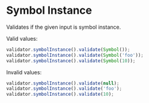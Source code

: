 # Symbol Instance

Validates if the given input is symbol instance.

Valid values:

```js
validator.symbolInstance().validate(Symbol());
validator.symbolInstance().validate(Symbol('foo'));
validator.symbolInstance().validate(Symbol(10));
```

Invalid values:

```js
validator.symbolInstance().validate(null);
validator.symbolInstance().validate('foo');
validator.symbolInstance().validate(10);
```
